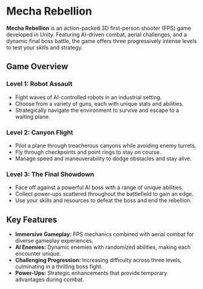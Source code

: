 # Mecha Rebellion

**Mecha Rebellion** is an action-packed 3D first-person shooter (FPS) game developed in Unity. Featuring AI-driven combat, aerial challenges, and a dynamic final boss battle, the game offers three progressively intense levels to test your skills and strategy.

## Game Overview

### Level 1: **Robot Assault**
- Fight waves of AI-controlled robots in an industrial setting.
- Choose from a variety of guns, each with unique stats and abilities.
- Strategically navigate the environment to survive and escape to a waiting plane.

### Level 2: **Canyon Flight**
- Pilot a plane through treacherous canyons while avoiding enemy turrets.
- Fly through checkpoints and point rings to stay on course.
- Manage speed and maneuverability to dodge obstacles and stay alive.

### Level 3: **The Final Showdown**
- Face off against a powerful AI boss with a range of unique abilities.
- Collect power-ups scattered throughout the battlefield to gain an edge.
- Use your skills and resources to defeat the boss and end the rebellion.

## Key Features
- **Immersive Gameplay:** FPS mechanics combined with aerial combat for diverse gameplay experiences.
- **AI Enemies:** Dynamic enemies with randomized abilities, making each encounter unique.
- **Challenging Progression:** Increasing difficulty across three levels, culminating in a thrilling boss fight.
- **Power-Ups:** Strategic enhancements that provide temporary advantages during combat.
